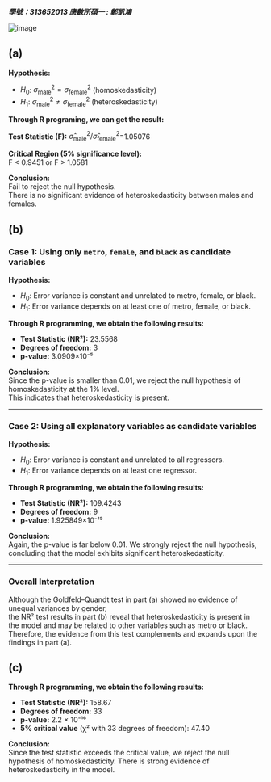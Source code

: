 ***學號：313652013     應數所碩一 : 鄭凱鴻***

![image](https://github.com/user-attachments/assets/1a79a574-9e6c-4304-92d7-a5222eb4822c)


## (a) 
**Hypothesis:**

- $H_0$: $\sigma^2_{\text{male}} = \sigma^2_{\text{female}}$ (homoskedasticity)
- $H_1$: $\sigma^2_{\text{male}} \neq \sigma^2_{\text{female}}$ (heteroskedasticity)

**Through R programing, we can get the result:**

**Test Statistic (F):** 
$\hat{\sigma}^2_{\text{male}}/ \hat{\sigma}^2_{\text{female}}=$1.05076


**Critical Region (5% significance level):**  
F < 0.9451 or F > 1.0581

**Conclusion:**  
Fail to reject the null hypothesis.  
There is no significant evidence of heteroskedasticity between males and females.


## (b)
### Case 1: Using only `metro`, `female`, and `black` as candidate variables

**Hypothesis:**
- $H_0$: Error variance is constant and unrelated to metro, female, or black.  
- $H_1$: Error variance depends on at least one of metro, female, or black.

**Through R programming, we obtain the following results:**

- **Test Statistic (NR²):** 23.5568  
- **Degrees of freedom:** 3  
- **p-value:** 3.0909×10⁻⁵

**Conclusion:**  
Since the p-value is smaller than 0.01, we reject the null hypothesis of homoskedasticity at the 1% level.  
This indicates that heteroskedasticity is present.

---

### Case 2: Using all explanatory variables as candidate variables

**Hypothesis:**
- $H_0$: Error variance is constant and unrelated to all regressors.  
- $H_1$: Error variance depends on at least one regressor.

**Through R programming, we obtain the following results:**

- **Test Statistic (NR²):** 109.4243  
- **Degrees of freedom:** 9  
- **p-value:** 1.925849×10⁻¹⁹

**Conclusion:**  
Again, the p-value is far below 0.01. We strongly reject the null hypothesis, concluding that the model exhibits significant heteroskedasticity.

---

### Overall Interpretation

Although the Goldfeld–Quandt test in part (a) showed no evidence of unequal variances by gender,  
the NR² test results in part (b) reveal that heteroskedasticity is present in the model and may be related to other variables such as metro or black.  
Therefore, the evidence from this test complements and expands upon the findings in part (a).

## (c) 
**Through R programming, we obtain the following results:**

- **Test Statistic (NR²):** 158.67
- **Degrees of freedom:** 33
- **p-value:** 2.2 × 10⁻¹⁶
- **5% critical value** (χ² with 33 degrees of freedom): 47.40

**Conclusion:**  
Since the test statistic exceeds the critical value, we reject the null hypothesis of homoskedasticity.
There is strong evidence of heteroskedasticity in the model.
